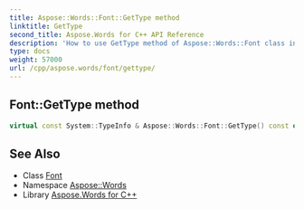 ```yaml
---
title: Aspose::Words::Font::GetType method
linktitle: GetType
second_title: Aspose.Words for C++ API Reference
description: 'How to use GetType method of Aspose::Words::Font class in C++.'
type: docs
weight: 57000
url: /cpp/aspose.words/font/gettype/
---
```

## Font::GetType method




```cpp
virtual const System::TypeInfo & Aspose::Words::Font::GetType() const override
```

## See Also

* Class [Font](../)
* Namespace [Aspose::Words](../../)
* Library [Aspose.Words for C++](../../../)
